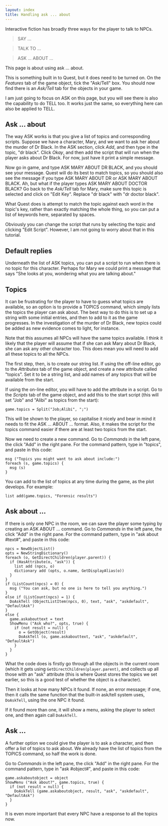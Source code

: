 ```yaml
---
layout: index
title: Handling ask ... about
---
```


Interactive fiction has broadly three ways for the player to talk to NPCs.

> SAY ...

> TALK TO ...

> ASK ... ABOUT ...

This page is about using ask ... about.

This is something built in to Quest, but it does need to be turned on. On the _Features_ tab of the game object, tick the "Ask/Tell" box. You should now find there is an _Ask/Tell_ tab for the objects in your game.

I am just going to focus on ASK on this page, but you will see there is also the capability to do TELL too. It works just the same, so everything here can also be applied to TELL.

Ask ... about
-------------

The way ASK works is that you give a list of topics and corresponding scripts. Suppose we have a character, Mary, and we want to ask her about the murder of Dr Black. In the ASK section, click _Add_, and then type in the topic, "dr black". Click _Okay_, and then add the script that will run when the player asks about Dr Black. For now, just have it print a simple message.

Now go in game, and type ASK MARY ABOUT DR BLACK, and you should see your message. Quest will do its best to match topics, so you should also see the message if you type ASK MARY ABOUT DR or ASK MARY ABOUT BLACK. Ah, but what if the player types ASK MARY ABOUT DOCTOR BLACK? Go back to the _Ask/Tell_ tab for Mary, make sure this topic is selected and click on "Edit Key". Replace "dr black" with "dr doctor black".

What Quest does is attempt to match the topic against each word in the topic's key, rather than exactly matching the whole thing, so you can put a list of keywords here, separated by spaces.

Obviously you can change the script that runs by selecting the topic and clicking "Edit Script". However, I am not going to worry about that in this tutorial.

Default replies
---------------

Underneath the list of ASK topics, you can put a script to run when there is no topic for this character. Perhaps for Mary we could print a message that says "She looks at you, wondering what you are talking about."


Topics
------

It can be frustrating for the player to have to guess what topics are available, so an option is to provide a TOPICS command, which simply lists the topics the player can ask about. The best way to do this is to set up a string with some initial entries, and then to add to it as the game progresses. In the investigation of the murder of Dr Black, new topics could be added as new evidence comes to light, for instance.

Note that this assumes all NPCs will have the same topics available. I think it likely that the player will assume that if she can ask Mary about Dr Black, she can ask any other character too. This does mean you will need to add all these topics to all the NPCs.

The first step, then, is to create our string list. If using the off-line editor, go to the _Attributes_ tab of the game object, and create a new attribute called "topics". Set it to be a string list, and add names of any topics that will be available from the start. 

If using the on-line editor, you will have to add the attribute in a script. Go to the _Scripts_ tab of the game object, and add this to the start script (this will set "Job" and "Alibi" as topics from the start):
```
game.topics = Split("Job;Alibi", ";")
```
This will be shown to the player, so capitalise it nicely and bear in mind it needs to fit the ASK ... ABOUT ... format. Also, it makes the script for the topics command easier if there are at least two topics from the start.

Now we need to create a new command. Go to _Commands_ in the left pane, the click "Add" in the right pane. For the command pattern, type in "topics", and paste in this code:
```
msg ("Topics you might want to ask about include:")
foreach (s, game.topics) {
  msg (s)
}
```
You can add to the list of topics at any time during the game, as the plot develops. For example:
```
list add(game.topics, "Forensic results")
```


Ask about ...
-------------

If there is only one NPC in the room, we can save the player some typing by creating an ASK ABOUT ... command. Go to _Commands_ in the left pane, the click "Add" in the right pane. For the command pattern, type in "ask about #text#", and paste in this code:
```
npcs = NewObjectList()
opts = NewStringDictionary()
foreach (o, GetDirectChildren(player.parent)) {
  if (HasAttribute(o, "ask")) {
    list add (npcs, o)
    dictionary add (opts, o.name, GetDisplayAlias(o))
  }
}
if (ListCount(npcs) = 0) {
  msg ("You can ask, but no one is here to tell you anything.")
}
else if (ListCount(npcs) = 1) {
  DoAskTell (ObjectListItem(npcs, 0), text, "ask", "askdefault", "DefaultAsk")
}
else {
  game.askabouttext = text
  ShowMenu ("Ask who?", opts, true) {
    if (not result = null) {
      o = GetObject(result)
      DoAskTell (o, game.askabouttext, "ask", "askdefault", "DefaultAsk")
    }
  }
}
```
What the code does is firstly go through all the objects in the current room (which it gets using `GetDirectChildren(player.parent)`, and collects up all those with an "ask" attribute (this is where Quest stores the topics we set earlier, so this is a good test of whether the object is a character).

Then it looks at how many NPCs it found. If none, an error message; if one, then it calls the same function that the built-in ask/tell system uses, `DoAskTell`, using the one NPC it found.

If it found more than one, it will show a menu, asking the player to select one, and then again call `DoAskTell`.


Ask ...
-------

A further option we could give the player is to ask a character, and then offer a list of topics to ask about. We already have the list of topics from the TOPICS command, so half the work is done.

Go to _Commands_ in the left pane, the click "Add" in the right pane. For the command pattern, type in "ask #object#", and paste in this code:
```
game.askaboutobject = object
ShowMenu ("Ask about?", game.topics, true) {
  if (not result = null) {
    DoAskTell (game.askaboutobject, result, "ask", "askdefault", "DefaultAsk")
  }
}
```
It is even more important that every NPC have a response to all the topics now.